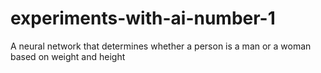 # experiments-with-ai-number-1
A neural network that determines whether a person is a man or a woman based on weight and height
